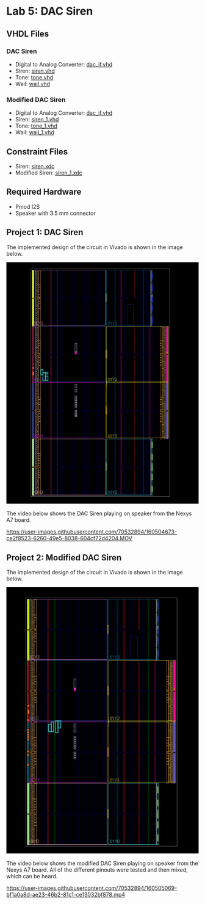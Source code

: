 # Lab 5: DAC Siren

## VHDL Files
### DAC Siren
* Digital to Analog Converter: [dac_if.vhd](./dac_if.vhd)
* Siren: [siren.vhd](./siren.vhd)
* Tone: [tone.vhd](./tone.vhd)
* Wail: [wail.vhd](./wail.vhd)
### Modified DAC Siren
* Digital to Analog Converter: [dac_if.vhd](./dac_if.vhd)
* Siren: [siren_1.vhd](./siren_1.vhd)
* Tone: [tone_1.vhd](./tone_1.vhd)
* Wail: [wail_1.vhd](./wail_1.vhd)
## Constraint Files
* Siren: [siren.xdc](./siren.xdc)
* Modified Siren: [siren_1.xdc](./siren_1.xdc)
## Required Hardware
* Pmod I2S
* Speaker with 3.5 mm connector

## Project 1: DAC Siren
The implemented design of the circuit in Vivado is shown in the image below.

![This is an image](https://github.com/Hlederma/CPE-487/blob/daef6bed7afb6faecd3e07ca2a10f80ec4fb5606/Assignment7/siren_imp_unmodified.png)

The video below shows the DAC Siren playing on speaker from the Nexys A7 board.



https://user-images.githubusercontent.com/70532894/160504673-ce2f8523-6260-49e5-8038-604cf72d4204.MOV




## Project 2: Modified DAC Siren
The implemented design of the circuit in Vivado is shown in the image below.

![This is an image](https://github.com/Hlederma/CPE-487/blob/daef6bed7afb6faecd3e07ca2a10f80ec4fb5606/Assignment7/siren_imp_modified.png)

The video below shows the modified DAC Siren playing on speaker from the Nexys A7 board. All of the different pinouts were tested and then mixed, which can be heard.





https://user-images.githubusercontent.com/70532894/160505069-bf1a0a8d-ae23-46b2-81c1-ce13032bf878.mp4



